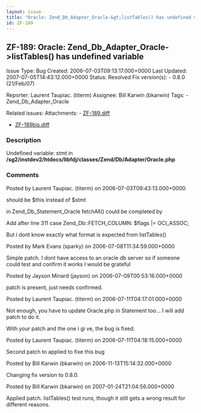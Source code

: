 ```yaml
---
layout: issue
title: "Oracle: Zend_Db_Adapter_Oracle-&gt;listTables() has undefined variable"
id: ZF-189
---
```


ZF-189: Oracle: Zend\_Db\_Adapter\_Oracle->listTables() has undefined variable
------------------------------------------------------------------------------

 Issue Type: Bug Created: 2006-07-03T09:13:17.000+0000 Last Updated: 2007-07-05T14:43:12.000+0000 Status: Resolved Fix version(s): - 0.8.0 (21/Feb/07)
 
 Reporter:  Laurent Taupiac. (titerm)  Assignee:  Bill Karwin (bkarwin)  Tags: - Zend\_Db\_Adapter\_Oracle
 
 Related issues: 
 Attachments: - [ZF-189.diff](/issues/secure/attachment/10040/ZF-189.diff)
- [ZF-189bis.diff](/issues/secure/attachment/10046/ZF-189bis.diff)
 
### Description

Undefined variable: stmt in **/sg2/instdev2/htdocs/libfdj/classes/Zend/Db/Adapter/Oracle.php**

 

 

### Comments

Posted by Laurent Taupiac. (titerm) on 2006-07-03T09:43:13.000+0000

should be $this instead of $stmt

in Zend\_Db\_Statement\_Oracle fetchAll() could be completed by

Add after line 311 case Zend\_Db::FETCH\_COLUMN: $flags |= OCI\_ASSOC;

But i dont know exactly what format is expected from listTables()

 

 

Posted by Mark Evans (sparky) on 2006-07-08T11:34:59.000+0000

Simple patch. I dont have access to an oracle db server so if someone could test and confirm it works I would be grateful

 

 

Posted by Jayson Minard (jayson) on 2006-07-09T00:53:16.000+0000

patch is present, just needs confirmed.

 

 

Posted by Laurent Taupiac. (titerm) on 2006-07-11T04:17:01.000+0000

Not enough, you have to update Oracle.php in Statement too... I will add patch to do it.

With your patch and the one i gi ve, the bug is fixed.

 

 

Posted by Laurent Taupiac. (titerm) on 2006-07-11T04:18:15.000+0000

Second patch to applied to fixe this bug

 

 

Posted by Bill Karwin (bkarwin) on 2006-11-13T15:14:32.000+0000

Changing fix version to 0.8.0.

 

 

Posted by Bill Karwin (bkarwin) on 2007-01-24T21:04:56.000+0000

Applied patch. listTables() test runs, though it still gets a wrong result for different reasons.

 

 